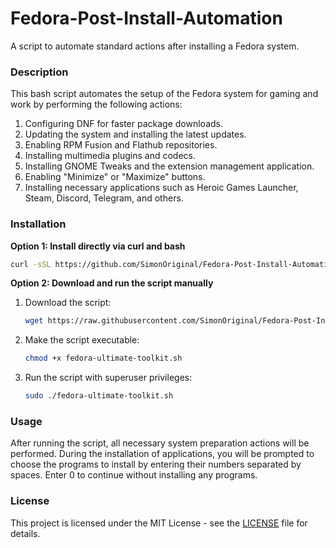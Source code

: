 # Fedora-Post-Install-Automation
A script to automate standard actions after installing a Fedora system.

### Description

This bash script automates the setup of the Fedora system for gaming and work by performing the following actions:

1. Configuring DNF for faster package downloads.
2. Updating the system and installing the latest updates.
3. Enabling RPM Fusion and Flathub repositories.
4. Installing multimedia plugins and codecs.
5. Installing GNOME Tweaks and the extension management application.
6. Enabling "Minimize" or "Maximize" buttons.
7. Installing necessary applications such as Heroic Games Launcher, Steam, Discord, Telegram, and others.

### Installation

**Option 1: Install directly via curl and bash**

```bash
curl -sSL https://github.com/SimonOriginal/Fedora-Post-Install-Automation/raw/main/fedora-ultimate-toolkit.sh | bash
```
**Option 2: Download and run the script manually**

1. Download the script:
   ```bash
   wget https://raw.githubusercontent.com/SimonOriginal/Fedora-Post-Install-Automation/main/fedora-ultimate-toolkit.sh
   ```

2. Make the script executable:
   ```bash
   chmod +x fedora-ultimate-toolkit.sh
   ```

3. Run the script with superuser privileges:
   ```bash
   sudo ./fedora-ultimate-toolkit.sh
   ```

### Usage

After running the script, all necessary system preparation actions will be performed. During the installation of applications, you will be prompted to choose the programs to install by entering their numbers separated by spaces. Enter 0 to continue without installing any programs.

### License

This project is licensed under the MIT License - see the [LICENSE](LICENSE) file for details.
